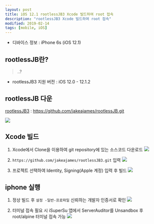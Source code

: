 ```yaml
---
layout: post
title: iOS 12.1 rootlessJB3 Xcode 빌드하여 root 접속
description: "rootlessJB3 Xcode 빌드하여 root 접속"
modified: 2019-02-14
tags: [mobile, iOS]
---
```


* 디바이스 정보 : iPhone 6s (iOS 12.1)


## rootlessJB란?
> ..?
* rootlessJB3 지원 버전 : iOS 12.0 - 12.1.2

## rootlessJB 다운
[rootlessJB3](https://github.com/jakeajames/rootlessJB3) : https://github.com/jakeajames/rootlessJB.git

![](https://user-images.githubusercontent.com/16396760/52755226-92c5fd80-3040-11e9-960e-68ae37707626.png)



## Xcode 빌드
1. Xcode에서 Clone을 이용하여 git repository에 있는 소스코드 다운로드
    ![](https://user-images.githubusercontent.com/16396760/52755223-8e99e000-3040-11e9-81b7-13201982ebfa.png)

2. `https://github.com/jakeajames/rootlessJB3.git` 입력
    ![](https://user-images.githubusercontent.com/16396760/52755230-95285780-3040-11e9-9a60-9e0a300627f2.png)

3. 프로젝트 선택하여 Identity, Signing(Apple 계정) 입력 후 빌드 
    ![](https://user-images.githubusercontent.com/16396760/52755234-99547500-3040-11e9-96b8-4477b4bd19e5.png)

## iphone 실행
1. 정상 빌드 후 `설정 -일반-프로파일` 신뢰하는 개발자 인증서로 확인
    ![](https://user-images.githubusercontent.com/16396760/52759751-631ef180-3050-11e9-8aef-86dfb3f25ad5.PNG)

2. 터미널 접속 필요 시 iSuperSu 앱에서 ServerAuditor를 Unsandbox 후 root/alpine 터미널 접속 가능
    ![](https://user-images.githubusercontent.com/16396760/52759752-64501e80-3050-11e9-91b9-849ba7b86e8f.PNG)

